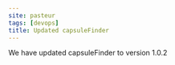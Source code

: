 ```yaml
---
site: pasteur
tags: [devops]
title: Updated capsuleFinder
---
```


We have updated capsuleFinder to  version 1.0.2
